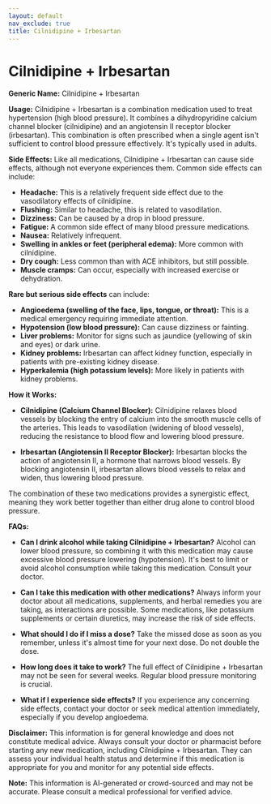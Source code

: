 ```yaml
---
layout: default
nav_exclude: true
title: Cilnidipine + Irbesartan
---
```


# Cilnidipine + Irbesartan

**Generic Name:** Cilnidipine + Irbesartan

**Usage:**  Cilnidipine + Irbesartan is a combination medication used to treat hypertension (high blood pressure). It combines a dihydropyridine calcium channel blocker (cilnidipine) and an angiotensin II receptor blocker (irbesartan).  This combination is often prescribed when a single agent isn't sufficient to control blood pressure effectively.  It's typically used in adults.

**Side Effects:**  Like all medications, Cilnidipine + Irbesartan can cause side effects, although not everyone experiences them.  Common side effects can include:

* **Headache:** This is a relatively frequent side effect due to the vasodilatory effects of cilnidipine.
* **Flushing:** Similar to headache, this is related to vasodilation.
* **Dizziness:** Can be caused by a drop in blood pressure.
* **Fatigue:** A common side effect of many blood pressure medications.
* **Nausea:**  Relatively infrequent.
* **Swelling in ankles or feet (peripheral edema):** More common with cilnidipine.
* **Dry cough:** Less common than with ACE inhibitors, but still possible.
* **Muscle cramps:** Can occur, especially with increased exercise or dehydration.


**Rare but serious side effects** can include:

* **Angioedema (swelling of the face, lips, tongue, or throat):** This is a medical emergency requiring immediate attention.
* **Hypotension (low blood pressure):**  Can cause dizziness or fainting.
* **Liver problems:** Monitor for signs such as jaundice (yellowing of skin and eyes) or dark urine.
* **Kidney problems:**  Irbesartan can affect kidney function, especially in patients with pre-existing kidney disease.
* **Hyperkalemia (high potassium levels):** More likely in patients with kidney problems.


**How it Works:**

* **Cilnidipine (Calcium Channel Blocker):** Cilnidipine relaxes blood vessels by blocking the entry of calcium into the smooth muscle cells of the arteries. This leads to vasodilation (widening of blood vessels), reducing the resistance to blood flow and lowering blood pressure.

* **Irbesartan (Angiotensin II Receptor Blocker):** Irbesartan blocks the action of angiotensin II, a hormone that narrows blood vessels. By blocking angiotensin II, irbesartan allows blood vessels to relax and widen, thus lowering blood pressure.

The combination of these two medications provides a synergistic effect, meaning they work better together than either drug alone to control blood pressure.


**FAQs:**

* **Can I drink alcohol while taking Cilnidipine + Irbesartan?**  Alcohol can lower blood pressure, so combining it with this medication may cause excessive blood pressure lowering (hypotension).  It's best to limit or avoid alcohol consumption while taking this medication.  Consult your doctor.

* **Can I take this medication with other medications?**  Always inform your doctor about all medications, supplements, and herbal remedies you are taking, as interactions are possible.  Some medications, like potassium supplements or certain diuretics, may increase the risk of side effects.

* **What should I do if I miss a dose?** Take the missed dose as soon as you remember, unless it's almost time for your next dose. Do not double the dose.

* **How long does it take to work?** The full effect of Cilnidipine + Irbesartan may not be seen for several weeks.  Regular blood pressure monitoring is crucial.

* **What if I experience side effects?**  If you experience any concerning side effects, contact your doctor or seek medical attention immediately, especially if you develop angioedema.


**Disclaimer:** This information is for general knowledge and does not constitute medical advice.  Always consult your doctor or pharmacist before starting any new medication, including Cilnidipine + Irbesartan. They can assess your individual health status and determine if this medication is appropriate for you and monitor for any potential side effects.


**Note:** This information is AI-generated or crowd-sourced and may not be accurate. Please consult a medical professional for verified advice.
